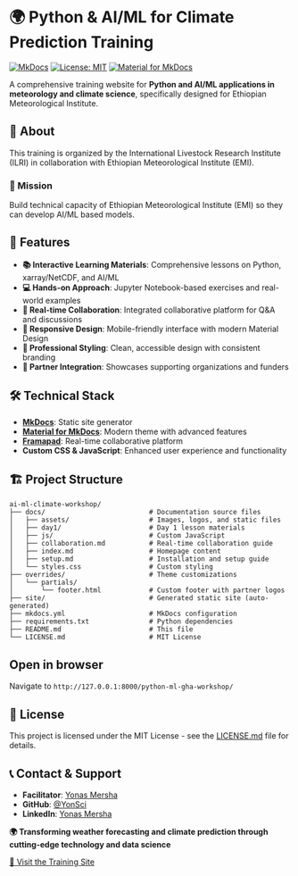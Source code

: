 # 🌍 Python & AI/ML for Climate Prediction Training

[![MkDocs](https://img.shields.io/badge/docs-mkdocs-blue)](https://yonsci.github.io/python-ml-gha-workshop/)
[![License: MIT](https://img.shields.io/badge/License-MIT-yellow.svg)](https://opensource.org/licenses/MIT)
[![Material for MkDocs](https://img.shields.io/badge/material-mkdocs-teal)](https://squidfunk.github.io/mkdocs-material/)

A comprehensive training website for **Python and AI/ML applications in meteorology and climate science**, specifically designed for Ethiopian Meteorological Institute.

## 📖 About

This training is organized by the International Livestock Research Institute (ILRI) in collaboration with Ethiopian Meteorological Institute (EMI).


### 🎯 Mission
Build technical capacity of Ethiopian Meteorological Institute (EMI) so they can develop AI/ML based models.

## 🚀 Features

- **📚 Interactive Learning Materials**: Comprehensive lessons on Python, xarray/NetCDF, and AI/ML
- **💻 Hands-on Approach**: Jupyter Notebook-based exercises and real-world examples
- **🤝 Real-time Collaboration**: Integrated collaborative platform for Q&A and discussions
- **📱 Responsive Design**: Mobile-friendly interface with modern Material Design
- **🎨 Professional Styling**: Clean, accessible design with consistent branding
- **🔗 Partner Integration**: Showcases supporting organizations and funders

## 🛠️ Technical Stack

- **[MkDocs](https://www.mkdocs.org/)**: Static site generator
- **[Material for MkDocs](https://squidfunk.github.io/mkdocs-material/)**: Modern theme with advanced features
- **[Framapad](https://framapad.org/)**: Real-time collaborative platform
- **Custom CSS & JavaScript**: Enhanced user experience and functionality

## 🏗️ Project Structure

```
ai-ml-climate-workshop/
├── docs/                          # Documentation source files
│   ├── assets/                    # Images, logos, and static files
│   ├── day1/                      # Day 1 lesson materials
│   ├── js/                        # Custom JavaScript
│   ├── collaboration.md           # Real-time collaboration guide
│   ├── index.md                   # Homepage content
│   ├── setup.md                   # Installation and setup guide
│   └── styles.css                 # Custom styling
├── overrides/                     # Theme customizations
│   └── partials/
│       └── footer.html            # Custom footer with partner logos
├── site/                          # Generated static site (auto-generated)
├── mkdocs.yml                     # MkDocs configuration
├── requirements.txt               # Python dependencies
├── README.md                      # This file
└── LICENSE.md                     # MIT License
```

## **Open in browser**
   Navigate to `http://127.0.0.1:8000/python-ml-gha-workshop/`


## 📝 License

This project is licensed under the MIT License - see the [LICENSE.md](LICENSE.md) file for details.

## 📞 Contact & Support

- **Facilitator**: [Yonas Mersha](mailto:yonas.mersha14@gmail.com)
- **GitHub**: [@YonSci](https://github.com/YonSci)
- **LinkedIn**: [Yonas Mersha](https://www.linkedin.com/in/yonas-mersha-baab561b5/)



**🌍 Transforming weather forecasting and climate prediction through cutting-edge technology and data science**

[🚀 Visit the Training Site](https://yonsci.github.io/ai-ml-climate-workshop/)

</div>

